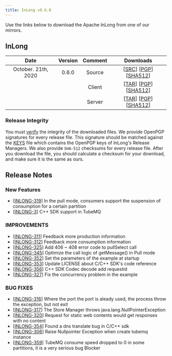 ```yaml
---
title: InLong v0.6.0
---
```


Use the links below to download the Apache InLong from one of our mirrors.

## InLong

| Date | Version| Comment | Downloads |
|:---:|:--:|:--:|:--:|
| October. 21th, 2020 | 0.6.0 | Source | [[SRC](https://archive.apache.org/dist/incubator/tubemq/0.6.0-incubating/apache-tubemq-0.6.0-incubating-src.tar.gz)]                 [[PGP](https://archive.apache.org/dist/incubator/tubemq/0.6.0-incubating/apache-tubemq-0.6.0-incubating-src.tar.gz.asc)]             [[SHA512](https://archive.apache.org/dist/incubator/tubemq/0.6.0-incubating/apache-tubemq-0.6.0-incubating-src.tar.gz.sha512)] |
| |                       | Client | [[TAR](https://archive.apache.org/dist/incubator/tubemq/0.6.0-incubating/apache-tubemq-client-0.6.0-incubating-bin.tar.gz)]          [[PGP](https://archive.apache.org/dist/incubator/tubemq/0.6.0-incubating/apache-tubemq-client-0.6.0-incubating-bin.tar.gz.asc)]      [[SHA512](https://archive.apache.org/dist/incubator/tubemq/0.6.0-incubating/apache-tubemq-client-0.6.0-incubating-bin.tar.gz.sha512)] |
| |                       | Server | [[TAR](https://archive.apache.org/dist/incubator/tubemq/0.6.0-incubating/apache-tubemq-server-0.6.0-incubating-bin.tar.gz)]          [[PGP](https://archive.apache.org/dist/incubator/tubemq/0.6.0-incubating/apache-tubemq-server-0.6.0-incubating-bin.tar.gz.asc)]      [[SHA512](https://archive.apache.org/dist/incubator/tubemq/0.6.0-incubating/apache-tubemq-server-0.6.0-incubating-bin.tar.gz.sha512)] |

### Release Integrity

You must [verify](https://www.apache.org/info/verification.html) the integrity of the downloaded files.
We provide OpenPGP signatures for every release file. This signature should be matched against the [KEYS](https://downloads.apache.org/incubator/inlong/KEYS) file which contains the OpenPGP keys of InLong's Release Managers.
We also provide <code>SHA-512</code> checksums for every release file. After you download the file, you should calculate a checksum for your download, and make sure it is the same as ours.

## Release Notes

### New Features
- [[INLONG-319](https://issues.apache.org/jira/browse/INLONG-319)] In the pull mode, consumers support the  suspension of consumption for a certain partition
- [[INLONG-3](https://issues.apache.org/jira/browse/INLONG-3)] C++ SDK support in TubeMQ

### IMPROVEMENTS
- [[INLONG-311](https://issues.apache.org/jira/browse/INLONG-311)] Feedback more production information
- [[INLONG-312](https://issues.apache.org/jira/browse/INLONG-312)] Feedback more consumption information
- [[INLONG-325](https://issues.apache.org/jira/browse/INLONG-325)] Add 406 ~ 408 error code to pullSelect call
- [[INLONG-345](https://issues.apache.org/jira/browse/INLONG-345)] Optimize the call logic of getMessage() in Pull mode
- [[INLONG-352](https://issues.apache.org/jira/browse/INLONG-352)] Set the parameters of the example at startup
- [[INLONG-353](https://issues.apache.org/jira/browse/INLONG-353)] Update LICENSE about C/C++ SDK's code reference
- [[INLONG-356](https://issues.apache.org/jira/browse/INLONG-356)] C++ SDK Codec decode add requestid
- [[INLONG-327](https://issues.apache.org/jira/browse/INLONG-327)] Fix the concurrency problem in the example

### BUG FIXES
- [[INLONG-316](https://issues.apache.org/jira/browse/INLONG-316)] Where the port the port is aleady used, the  process throw the exception, but not exit
- [[INLONG-317](https://issues.apache.org/jira/browse/INLONG-317)] The Store Manager throws java.lang.NullPointerException
- [[INLONG-320](https://issues.apache.org/jira/browse/INLONG-320)] Request for static web contents would get responses with no content
- [[INLONG-354](https://issues.apache.org/jira/browse/INLONG-354)] Found a dns translate bug in C/C++ sdk
- [[INLONG-306](https://issues.apache.org/jira/browse/INLONG-306)] Raise Nullpointer Exception when create tubemq instance
- [[INLONG-359](https://issues.apache.org/jira/browse/INLONG-359)] TubeMQ consume speed dropped to 0 in some partitions, it is a very serious bug  Blocker
